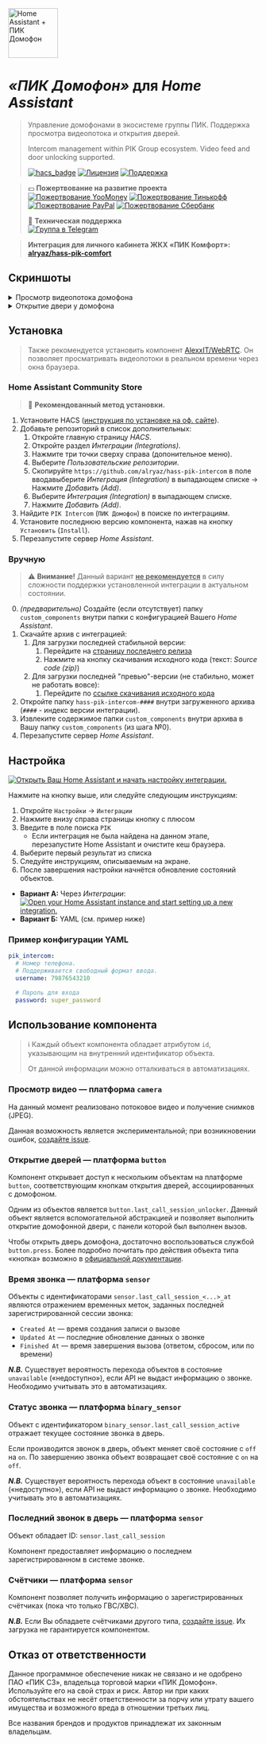 <img src="https://raw.githubusercontent.com/alryaz/hass-pik-intercom/master/images/header.png" height="100" alt="Home Assistant + ПИК Домофон">

_&#xab;ПИК Домофон&#xbb;_ для _Home Assistant_
==================================================

> Управление домофонами в экосистеме группы ПИК. Поддержка просмотра видеопотока и открытия дверей.
>
> Intercom management within PIK Group ecosystem. Video feed and door unlocking supported.
> 
> [![hacs_badge](https://img.shields.io/badge/HACS-Default-41BDF5.svg?style=for-the-badge)](https://github.com/custom-components/hacs)
> [![Лицензия](https://img.shields.io/badge/%D0%9B%D0%B8%D1%86%D0%B5%D0%BD%D0%B7%D0%B8%D1%8F-MIT-yellow.svg?style=for-the-badge)](https://opensource.org/licenses/MIT)
> [![Поддержка](https://img.shields.io/badge/%D0%9F%D0%BE%D0%B4%D0%B4%D0%B5%D1%80%D0%B6%D0%B8%D0%B2%D0%B0%D0%B5%D1%82%D1%81%D1%8F%3F-%D0%B4%D0%B0-green.svg?style=for-the-badge)](https://github.com/alryaz/hass-pandora-cas/graphs/commit-activity)

> 💵 **Пожертвование на развитие проекта**  
> [![Пожертвование YooMoney](https://img.shields.io/badge/YooMoney-8B3FFD.svg?style=for-the-badge)](https://yoomoney.ru/to/410012369233217)
> [![Пожертвование Тинькофф](https://img.shields.io/badge/Tinkoff-F8D81C.svg?style=for-the-badge)](https://www.tinkoff.ru/cf/3g8f1RTkf5G)
> [![Пожертвование PayPal](https://img.shields.io/badge/PayPal-159BD7.svg?style=for-the-badge)](https://www.paypal.me/alryaz)
> [![Пожертвование Cбербанк](https://img.shields.io/badge/Сбербанк-green.svg?style=for-the-badge)](https://www.sberbank.com/ru/person/dl/jc?linkname=3pDgknI7FY3z7tJnN)
>
> 💬 **Техническая поддержка**  
> [![Группа в Telegram](https://img.shields.io/endpoint?url=https%3A%2F%2Ftg.sumanjay.workers.dev%2Falryaz_ha_addons&style=for-the-badge)](https://telegram.dog/alryaz_ha_addons)

> **Интеграция для личного кабинета ЖКХ «ПИК Комфорт»: [alryaz/hass-pik-comfort](https://github.com/alryaz/hass-pik-comfort)**

## Скриншоты

<details>
  <summary>Просмотр видеопотока домофона</summary> 
  <img src="https://raw.githubusercontent.com/alryaz/hass-pik-intercom/main/images/camera.png" alt="Скриншот: Просмотр видеопотока домофона">
</details>
<details>
  <summary>Открытие двери у домофона</summary> 
  <img src="https://raw.githubusercontent.com/alryaz/hass-pik-intercom/main/images/unlockers.png" alt="Скриншот: Открытие двери у домофона">
</details>

## Установка

> Также рекомендуется установить компонент [AlexxIT/WebRTC](https://github.com/AlexxIT/WebRTC).
> Он позволяет просматривать видеопотоки в реальном времени через окна браузера.

### Home Assistant Community Store

> 🎉  **Рекомендованный метод установки.**

1. Установите
   HACS ([инструкция по установке на оф. сайте](https://hacs.xyz/docs/installation/installation/)).
2. Добавьте репозиторий в список дополнительных:
    1. Откройте главную страницу _HACS_.
    2. Откройте раздел _Интеграции (Integrations)_.
    3. Нажмите три точки сверху справа (допонительное меню).
    4. Выберите _Пользовательские репозитории_.
    5. Скопируйте `https://github.com/alryaz/hass-pik-intercom` в поле вводавыберите _Интеграция (Integration)_ в выпадающем списке -> Нажмите _Добавить (Add)_.
    6. Выберите _Интеграция (Integration)_ в выпадающем списке.
    7. Нажмите _Добавить (Add)_.
3. Найдите `PIK Intercom` (`ПИК Домофон`) в поиске по интеграциям.
4. Установите последнюю версию компонента, нажав на кнопку `Установить` (`Install`).
5. Перезапустите сервер _Home Assistant_.

### Вручную

> ⚠️ **Внимание!** Данный вариант **<ins>не рекомендуется</ins>** в силу сложности поддержки установленной интеграции в актуальном
> состоянии.

0. _(предварительно)_ Создайте (если отсутствует) папку `custom_components` внутри папки с конфигурацией Вашего _Home Assistant_.
1. Скачайте архив с интеграцией:
   1. Для загрузки последней стабильной версии:
      1. Перейдите на [страницу последнего релиза](https://github.com/alryaz/hass-pik-intercom/releases/latest)
      2. Нажмите на кнопку скачивания исходного кода (текст: _Source code (zip)_)
   2. Для загрузки последней "превью"-версии (не стабильно, может не работать вовсе):
      1. Перейдите по [ссылке скачивания исходного кода](https://github.com/alryaz/hass-pik-intercom/archive/refs/heads/main.zip)
2. Откройте папку `hass-pik-intercom-####` внутри загруженного архива (`####` - индекс версии интеграции).
3. Извлеките содержимое папки `custom_components` внутри архива в Вашу папку `custom_components` (из шага №0).
4. Перезапустите сервер _Home Assistant_.

## Настройка

[![Открыть Ваш Home Assistant и начать настройку интеграции.](https://my.home-assistant.io/badges/config_flow_start.svg)](https://my.home-assistant.io/redirect/config_flow_start/?domain=pik_intercom)

Нажмите на кнопку выше, или следуйте следующим инструкциям:
1. Откройте `Настройки` -> `Интеграции`
2. Нажмите внизу справа страницы кнопку с плюсом
3. Введите в поле поиска `PIK`  
   - Если интеграция не была найдена на данном этапе, перезапустите Home Assistant и очистите кеш браузера.
4. Выберите первый результат из списка
5. Следуйте инструкциям, описываемым на экране.
6. После завершения настройки начнётся обновление состояний объектов.

- **Вариант А:** Через _Интеграции_: [![Open your Home Assistant instance and start setting up a new integration.](https://my.home-assistant.io/badges/config_flow_start.svg)](https://my.home-assistant.io/redirect/config_flow_start/?domain=pik_intercom)
- **Вариант Б:** YAML (см. пример ниже)

### Пример конфигурации YAML
```yaml
pik_intercom:
  # Номер телефона.
  # Поддерживается свободный формат ввода.
  username: 79876543210

  # Пароль для входа
  password: super_password
```

## Использование компонента

> ℹ️ Каждый объект компонента обладает атрибутом `id`, указывающим
> на внутренний идентификатор объекта.
> 
> От данной информации можно отталкиваться в автоматизациях.

### Просмотр видео &mdash; платформа `camera`

На данный момент реализовано потоковое видео и получение снимков (JPEG).

Данная возможность является экспериментальной; при возникновении ошибок,
[создайте issue](https://github.com/alryaz/hass-pik-intercom/issues/new).

### Открытие дверей &mdash; платформа `button`

Компонент открывает доступ к нескольким объектам на платформе `button`, соответствующим
кнопкам открытия дверей, ассоциированных с домофоном.

Одним из объектов является `button.last_call_session_unlocker`. Данный объект
является вспомогательной абстракцией и позволяет выполнить открытие
домофонной двери, с панели которой был выполнен вызов.

Чтобы открыть дверь домофона, достаточно воспользоваться службой `button.press`.
Более подробно почитать про действия объекта типа «кнопка» возможно в
[официальной документации](https://www.home-assistant.io/integrations/button/).

### Время звонка &mdash; платформа `sensor`

Объекты с идентификаторами `sensor.last_call_session_<...>_at` являются
отражением временных меток, заданных последней зарегистрированной сессии звонка:
- `Created At` &mdash; время создания записи о вызове
- `Updated At` &mdash; последние обновление данных о звонке
- `Finished At` &mdash; время завершения вызова (ответом, сбросом, или по времени)

**_N.B._** Существует вероятность перехода объектов в состояние `unavailable` («недоступно»),
если API не выдаст информацию о звонке. Необходимо учитывать это в автоматизациях.

### Статус звонка &mdash; платформа `binary_sensor`

Объект с идентификатором `binary_sensor.last_call_session_active` отражает
текущее состояние звонка в дверь.

Если производится звонок в дверь, объект меняет своё состояние с `off` на `on`.
По завершению звонка объект возвращает своё состояние с `on` на `off`.

**_N.B._** Существует вероятность перехода объект в состояние `unavailable` («недоступно»),
если API не выдаст информацию о звонке. Необходимо учитывать это в автоматизациях.

### Последний звонок в дверь &mdash; платформа `sensor`

Объект обладает ID: `sensor.last_call_session`

Компонент предоставляет информацию о последнем зарегистрированном в системе звонке.

### Счётчики &mdash; платформа `sensor`

Компонент позволяет получить информацию о зарегистрированных счётчиках (пока что
только ГВС/ХВС).

**_N.B._** Если Вы обладаете счётчиками другого типа, [создайте issue](https://github.com/alryaz/hass-pik-intercom/issues/new).
Их загрузка не гарантируется компонентом.

## Отказ от ответственности

Данное программное обеспечение никак не связано и не одобрено ПАО «ПИК СЗ», владельца
торговой марки «ПИК Домофон». Используйте его на свой страх и риск. Автор ни при каких
обстоятельствах не несёт ответственности за порчу или утрату вашего имущества и возможного
вреда в отношении третьих лиц.

Все названия брендов и продуктов принадлежат их законным владельцам.
